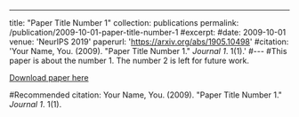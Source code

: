 ---
title: "Paper Title Number 1"
collection: publications
permalink: /publication/2009-10-01-paper-title-number-1
#excerpt:
#date: 2009-10-01
venue: 'NeurIPS 2019'
paperurl: 'https://arxiv.org/abs/1905.10498'
#citation: 'Your Name, You. (2009). &quot;Paper Title Number 1.&quot; <i>Journal 1</i>. 1(1).'
#---
#This paper is about the number 1. The number 2 is left for future work.

[Download paper here](https://arxiv.org/abs/1905.10498)

#Recommended citation: Your Name, You. (2009). "Paper Title Number 1." <i>Journal 1</i>. 1(1).
